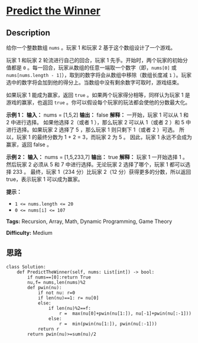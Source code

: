 # [Predict the Winner][title]

## Description

给你一个整数数组 `nums` 。玩家 1 和玩家 2 基于这个数组设计了一个游戏。

玩家 1 和玩家 2 轮流进行自己的回合，玩家 1 先手。开始时，两个玩家的初始分值都是 `0`
。每一回合，玩家从数组的任意一端取一个数字（即，`nums[0]` 或 `nums[nums.length -
1]`），取到的数字将会从数组中移除（数组长度减 `1` ）。玩家选中的数字将会加到他的得分上。当数组中没有剩余数字可取时，游戏结束。

如果玩家 1 能成为赢家，返回 `true` 。如果两个玩家得分相等，同样认为玩家 1 是游戏的赢家，也返回 `true`
。你可以假设每个玩家的玩法都会使他的分数最大化。



**示例 1：**
            **输入：** nums = [1,5,2]    **输出：** false    **解释：** 一开始，玩家 1 可以从 1 和 2 中进行选择。    如果他选择 2（或者 1 ），那么玩家 2 可以从 1（或者 2 ）和 5 中进行选择。如果玩家 2 选择了 5 ，那么玩家 1 则只剩下 1（或者 2 ）可选。     所以，玩家 1 的最终分数为 1 + 2 = 3，而玩家 2 为 5 。    因此，玩家 1 永远不会成为赢家，返回 false 。

**示例 2：**
            **输入：** nums = [1,5,233,7]    **输出：** true    **解释：** 玩家 1 一开始选择 1 。然后玩家 2 必须从 5 和 7 中进行选择。无论玩家 2 选择了哪个，玩家 1 都可以选择 233 。    最终，玩家 1（234 分）比玩家 2（12 分）获得更多的分数，所以返回 true，表示玩家 1 可以成为赢家。



**提示：**

  * `1 <= nums.length <= 20`
  * `0 <= nums[i] <= 107`


**Tags:** Recursion, Array, Math, Dynamic Programming, Game Theory

**Difficulty:** Medium

## 思路

``` python3
class Solution:
    def PredictTheWinner(self, nums: List[int]) -> bool:
        if nums==[0]:return True
        nu,f= nums,len(nums)%2
        def pwin(nu):
            if not nu: r=0
            if len(nu)==1: r= nu[0]
            else:
                if len(nu)%2==f:
                    r =  max(nu[0]+pwin(nu[1:]), nu[-1]+pwin(nu[:-1]))
                else:
                    r =  min(pwin(nu[1:]), pwin(nu[:-1]))
            return r
        return pwin(nu)>=sum(nu)/2
```

[title]: https://leetcode-cn.com/problems/predict-the-winner
